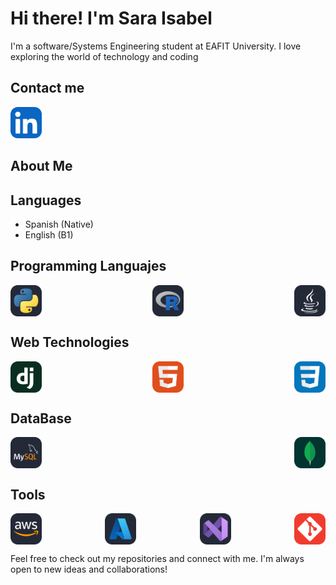 # Hi there! I'm Sara Isabel

I'm a software/Systems Engineering student at EAFIT University. I love exploring the world of technology and coding

## Contact me
[<img src="https://github.com/tandpfun/skill-icons/blob/main/icons/LinkedIn.svg" width="50" height="50">](https://www.linkedin.com/in/sara-isabel-ortiz-371046326)

## About Me

## Languages
- Spanish (Native)
- English (B1)

## Programming Languajes
<div style="display: flex; justify-content: space-between;">
  <img src="https://github.com/tandpfun/skill-icons/blob/main/icons/Python-Dark.svg" width="50" height="50">
  <img src="https://github.com/tandpfun/skill-icons/blob/main/icons/R-Dark.svg" width="50" height="50">
  <img src="https://github.com/tandpfun/skill-icons/blob/main/icons/Java-Dark.svg" width="50" height="50">
</div>

## Web Technologies
<div style="display: flex; justify-content: space-between;">
  <img src="https://github.com/tandpfun/skill-icons/blob/main/icons/Django.svg" width="50" height="50">
  <img src="https://github.com/tandpfun/skill-icons/blob/main/icons/HTML.svg" width="50" height="50">
  <img src="https://github.com/tandpfun/skill-icons/blob/main/icons/CSS.svg" width="50" height="50">
</div>

## DataBase
<div style="display: flex; justify-content: space-between;">
  <img src="https://github.com/tandpfun/skill-icons/blob/main/icons/MySQL-Dark.svg" width="50" height="50">
  <img src="https://github.com/tandpfun/skill-icons/blob/main/icons/MongoDB.svg" width="50" height="50">
</div>

## Tools
<div style="display: flex; justify-content: space-between;">
  <img src="https://github.com/tandpfun/skill-icons/blob/main/icons/AWS-Dark.svg" width="50" height="50">
  <img src="https://github.com/tandpfun/skill-icons/blob/main/icons/Azure-Dark.svg" width="50" height="50">
  <img src="https://github.com/tandpfun/skill-icons/blob/main/icons/VisualStudio-Dark.svg" width="50" height="50">
  <img src="https://github.com/tandpfun/skill-icons/blob/main/icons/Git.svg" width="50" height="50">
</div>

Feel free to check out my repositories and connect with me. I'm always open to new ideas and collaborations!

